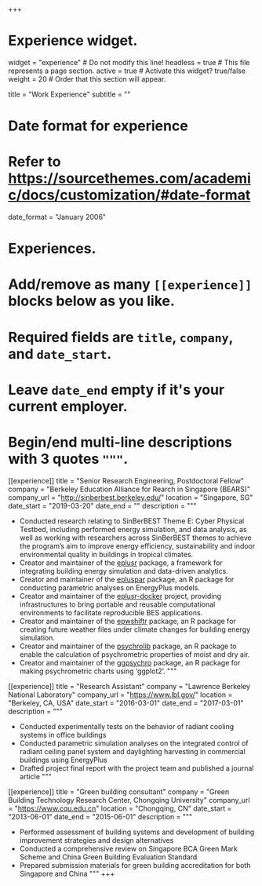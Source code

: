 +++
# Experience widget.
widget = "experience"  # Do not modify this line!
headless = true  # This file represents a page section.
active = true # Activate this widget? true/false
weight = 20  # Order that this section will appear.

title = "Work Experience"
subtitle = ""

# Date format for experience
#   Refer to https://sourcethemes.com/academic/docs/customization/#date-format
date_format = "January 2006"

# Experiences.
#   Add/remove as many `[[experience]]` blocks below as you like.
#   Required fields are `title`, `company`, and `date_start`.
#   Leave `date_end` empty if it's your current employer.
#   Begin/end multi-line descriptions with 3 quotes `"""`.
[[experience]]
  title = "Senior Research Engineering, Postdoctoral Fellow"
  company = "Berkeley Education Alliance for Rearch in Singapore (BEARS)"
  company_url = "http://sinberbest.berkeley.edu/"
  location = "Singapore, SG"
  date_start = "2019-03-20"
  date_end = ""
  description = """
  * Conducted research relating to SinBerBEST Theme E: Cyber Physical Testbed,
    including performed energy simulation, and data analysis, as well as
    working with researchers across SinBerBEST themes to achieve the program’s
    aim to improve energy efficiency, sustainability and indoor environmental
    quality in buildings in tropical climates.
  * Creator and maintainer of the [eplusr](/en/project/eplusr) package, a
    framework for integrating building energy simulation and data-driven
    analytics.
  * Creator and maintainer of the [epluspar](/en/project/epluspar) package,
    an R package for conducting parametric analyses on EnergyPlus models.
  * Creator and maintainer of the [eplusr-docker](/en/project/eplusr-docker)
    project, providing infrastructures to bring portable and reusable
    computational environments to facilitate reproducible BES applications.
  * Creator and maintainer of the [epwshiftr](/en/project/epwshiftr) package,
    an R package for creating future weather files under climate changes for
    building energy simulation.
  * Creator and maintainer of the [psychrolib](/en/project/psychrolib) package,
    an R package to enable the calculation of psychrometric properties of moist
    and dry air.
  * Creator and maintainer of the [ggpsychro](/en/project/ggpsychro) package,
    an R package for making psychrometric charts using ‘ggplot2’.
  """

[[experience]]
  title = "Research Assistant"
  company = "Lawrence Berkeley National Laboratory"
  company_url = "https://www.lbl.gov/"
  location = "Berkeley, CA, USA"
  date_start = "2016-03-01"
  date_end = "2017-03-01"
  description = """
  * Conducted experimentally tests on the behavior of radiant cooling systems
    in office buildings
  * Conducted parametric simulation analyses on the integrated control of
    radiant ceiling panel system and daylighting harvesting in commercial
    buildings using EnergyPlus
  * Drafted project final report with the project team and published a journal
    article
  """

[[experience]]
  title = "Green building consultant"
  company = "Green Building Technology Research Center, Chongqing University"
  company_url = "https://www.cqu.edu.cn"
  location = "Chongqing, CN"
  date_start = "2013-06-01"
  date_end = "2015-06-01"
  description = """
  * Performed assessment of building systems and development of building
    improvement strategies and design alternatives
  * Conducted a comprehensive review on Singapore BCA Green Mark Scheme and
    China Green Building Evaluation Standard
  * Prepared submission materials for green building accreditation for both
    Singapore and China
  """
+++

